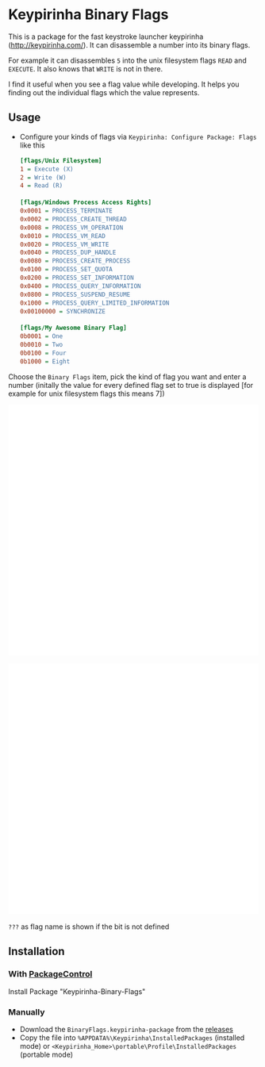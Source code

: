 # Keypirinha Binary Flags

This is a package for the fast keystroke launcher keypirinha (<http://keypirinha.com/>). It can
disassemble a number into its binary flags.

For example it can disassembles `5` into the unix filesystem flags `READ` and `EXECUTE`. It also
knows that `WRITE` is not in there.

I find it useful when you see a flag value while developing. It helps you finding out the individual
flags which the value represents.

## Usage

* Configure your kinds of flags via `Keypirinha: Configure Package: Flags` like this

  ```ini
  [flags/Unix Filesystem]
  1 = Execute (X)
  2 = Write (W)
  4 = Read (R)

  [flags/Windows Process Access Rights]
  0x0001 = PROCESS_TERMINATE
  0x0002 = PROCESS_CREATE_THREAD
  0x0008 = PROCESS_VM_OPERATION
  0x0010 = PROCESS_VM_READ
  0x0020 = PROCESS_VM_WRITE
  0x0040 = PROCESS_DUP_HANDLE
  0x0080 = PROCESS_CREATE_PROCESS
  0x0100 = PROCESS_SET_QUOTA
  0x0200 = PROCESS_SET_INFORMATION
  0x0400 = PROCESS_QUERY_INFORMATION
  0x0800 = PROCESS_SUSPEND_RESUME
  0x1000 = PROCESS_QUERY_LIMITED_INFORMATION
  0x00100000 = SYNCHRONIZE

  [flags/My Awesome Binary Flag]
  0b0001 = One
  0b0010 = Two
  0b0100 = Four
  0b1000 = Eight
  ```

Choose the `Binary Flags` item, pick the kind of flag you want and enter a number (initally the
value for every defined flag set to true is displayed [for example for unix filesystem flags this
means 7])

![Usage](usage.gif)

![Usage2](usage2.gif)

`???` as flag name is shown if the bit is not defined

## Installation

### With [PackageControl](https://github.com/ueffel/Keypirinha-PackageControl)

Install Package "Keypirinha-Binary-Flags"

### Manually

* Download the `BinaryFlags.keypirinha-package` from the
  [releases](https://github.com/ueffel/Keypirinha-Binary-Flags/releases/latest)
* Copy the file into `%APPDATA%\Keypirinha\InstalledPackages` (installed mode) or
  `<Keypirinha_Home>\portable\Profile\InstalledPackages` (portable mode)
